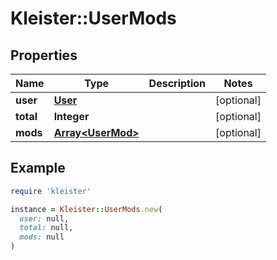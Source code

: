# Kleister::UserMods

## Properties

| Name | Type | Description | Notes |
| ---- | ---- | ----------- | ----- |
| **user** | [**User**](User.md) |  | [optional] |
| **total** | **Integer** |  | [optional] |
| **mods** | [**Array&lt;UserMod&gt;**](UserMod.md) |  | [optional] |

## Example

```ruby
require 'kleister'

instance = Kleister::UserMods.new(
  user: null,
  total: null,
  mods: null
)
```

